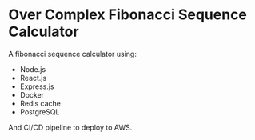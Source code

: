 # Over Complex Fibonacci Sequence Calculator

A fibonacci sequence calculator using:

- Node.js
- React.js
- Express.js
- Docker
- Redis cache
- PostgreSQL

And CI/CD pipeline to deploy to AWS.
